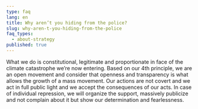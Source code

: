 ```yaml
---
type: faq
lang: en
title: Why aren’t you hiding from the police?
slug: why-aren-t-you-hiding-from-the-police
faq_types:
  - about-strategy
published: true
---
```

What we do is constitutional, legitimate and proportionate in face of the climate catastrophe we’re now entering. Based on our 4th principle, we are an open movement and consider that openness and transparency is what allows the growth of a mass movement. Our actions are not covert and we act in full public light and we accept the consequences of our acts. In case of individual repression, we will organize the support, massively publicize and not complain about it but show our determination and fearlessness.
